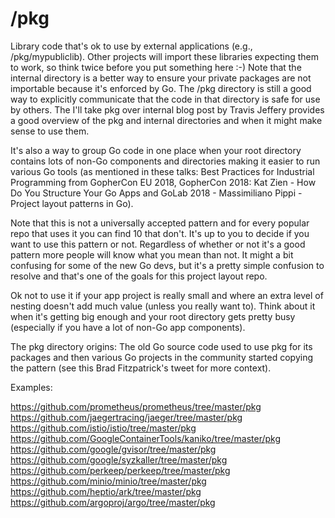 # /pkg


Library code that's ok to use by external applications (e.g., /pkg/mypubliclib). Other projects will import these libraries expecting them to work, so think twice before you put something here :-) Note that the internal directory is a better way to ensure your private packages are not importable because it's enforced by Go. The /pkg directory is still a good way to explicitly communicate that the code in that directory is safe for use by others. The I'll take pkg over internal blog post by Travis Jeffery provides a good overview of the pkg and internal directories and when it might make sense to use them.

It's also a way to group Go code in one place when your root directory contains lots of non-Go components and directories making it easier to run various Go tools (as mentioned in these talks: Best Practices for Industrial Programming from GopherCon EU 2018, GopherCon 2018: Kat Zien - How Do You Structure Your Go Apps and GoLab 2018 - Massimiliano Pippi - Project layout patterns in Go).

Note that this is not a universally accepted pattern and for every popular repo that uses it you can find 10 that don't. It's up to you to decide if you want to use this pattern or not. Regardless of whether or not it's a good pattern more people will know what you mean than not. It might a bit confusing for some of the new Go devs, but it's a pretty simple confusion to resolve and that's one of the goals for this project layout repo.

Ok not to use it if your app project is really small and where an extra level of nesting doesn't add much value (unless you really want to). Think about it when it's getting big enough and your root directory gets pretty busy (especially if you have a lot of non-Go app components).

The pkg directory origins: The old Go source code used to use pkg for its packages and then various Go projects in the community started copying the pattern (see this Brad Fitzpatrick's tweet for more context).

Examples:

https://github.com/prometheus/prometheus/tree/master/pkg
https://github.com/jaegertracing/jaeger/tree/master/pkg
https://github.com/istio/istio/tree/master/pkg
https://github.com/GoogleContainerTools/kaniko/tree/master/pkg
https://github.com/google/gvisor/tree/master/pkg
https://github.com/google/syzkaller/tree/master/pkg
https://github.com/perkeep/perkeep/tree/master/pkg
https://github.com/minio/minio/tree/master/pkg
https://github.com/heptio/ark/tree/master/pkg
https://github.com/argoproj/argo/tree/master/pkg